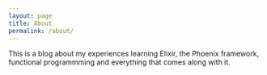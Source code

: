 ```yaml
---
layout: page
title: About
permalink: /about/
---
```


This is a blog about my experiences learning Elixir, the Phoenix framework, functional programmming and everything that comes along with it. 
